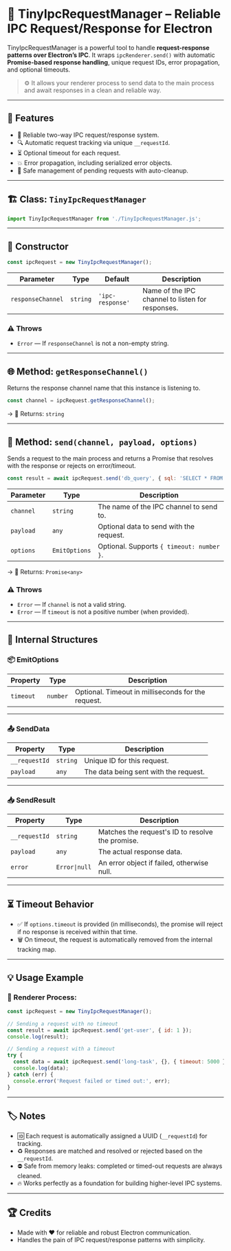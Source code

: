 # 🔗 TinyIpcRequestManager – Reliable IPC Request/Response for Electron

TinyIpcRequestManager is a powerful tool to handle **request-response patterns over Electron’s IPC**. It wraps `ipcRenderer.send()` with automatic **Promise-based response handling**, unique request IDs, error propagation, and optional timeouts.

> ⚙️ It allows your renderer process to send data to the main process and await responses in a clean and reliable way.

---

## 🚀 Features

* 🔗 Reliable two-way IPC request/response system.
* 🔍 Automatic request tracking via unique `__requestId`.
* ⏳ Optional timeout for each request.
* 💥 Error propagation, including serialized error objects.
* 🧠 Safe management of pending requests with auto-cleanup.

---

## 🏗️ Class: `TinyIpcRequestManager`

```js
import TinyIpcRequestManager from './TinyIpcRequestManager.js';
```

---

## 🔧 Constructor

```js
const ipcRequest = new TinyIpcRequestManager();
```

| Parameter         | Type     | Default          | Description                                      |
| ----------------- | -------- | ---------------- | ------------------------------------------------ |
| `responseChannel` | `string` | `'ipc-response'` | Name of the IPC channel to listen for responses. |

### ⚠️ Throws

* `Error` — If `responseChannel` is not a non-empty string.

---

## 🌐 Method: `getResponseChannel()`

Returns the response channel name that this instance is listening to.

```js
const channel = ipcRequest.getResponseChannel();
```

→ 🔸 Returns: `string`

---

## 🚀 Method: `send(channel, payload, options)`

Sends a request to the main process and returns a Promise that resolves with the response or rejects on error/timeout.

```js
const result = await ipcRequest.send('db_query', { sql: 'SELECT * FROM users' });
```

| Parameter | Type          | Description                               |
| --------- | ------------- | ----------------------------------------- |
| `channel` | `string`      | The name of the IPC channel to send to.   |
| `payload` | `any`         | Optional data to send with the request.   |
| `options` | `EmitOptions` | Optional. Supports `{ timeout: number }`. |

→ 🔸 Returns: `Promise<any>`

### ⚠️ Throws

* `Error` — If `channel` is not a valid string.
* `Error` — If `timeout` is not a positive number (when provided).

---

## 🧠 Internal Structures

### 📦 EmitOptions

| Property  | Type     | Description                                        |
| --------- | -------- | -------------------------------------------------- |
| `timeout` | `number` | Optional. Timeout in milliseconds for the request. |

---

### 📤 SendData

| Property      | Type     | Description                           |
| ------------- | -------- | ------------------------------------- |
| `__requestId` | `string` | Unique ID for this request.           |
| `payload`     | `any`    | The data being sent with the request. |

---

### 📥 SendResult

| Property      | Type          | Description                                      |
| ------------- | ------------- | ------------------------------------------------ |
| `__requestId` | `string`      | Matches the request's ID to resolve the promise. |
| `payload`     | `any`         | The actual response data.                        |
| `error`       | `Error\|null` | An error object if failed, otherwise null.       |

---

## ⏳ Timeout Behavior

* ✅ If `options.timeout` is provided (in milliseconds), the promise will reject if no response is received within that time.
* 🗑️ On timeout, the request is automatically removed from the internal tracking map.

---

## 💡 Usage Example

### 🎯 Renderer Process:

```js
const ipcRequest = new TinyIpcRequestManager();

// Sending a request with no timeout
const result = await ipcRequest.send('get-user', { id: 1 });
console.log(result);

// Sending a request with a timeout
try {
  const data = await ipcRequest.send('long-task', {}, { timeout: 5000 });
  console.log(data);
} catch (err) {
  console.error('Request failed or timed out:', err);
}
```

---

## 🏷️ Notes

* 🆔 Each request is automatically assigned a UUID (`__requestId`) for tracking.
* ♻️ Responses are matched and resolved or rejected based on the `__requestId`.
* ⛔ Safe from memory leaks: completed or timed-out requests are always cleaned.
* 🔥 Works perfectly as a foundation for building higher-level IPC systems.

---

## 🏆 Credits

* Made with ❤️ for reliable and robust Electron communication.
* Handles the pain of IPC request/response patterns with simplicity.
